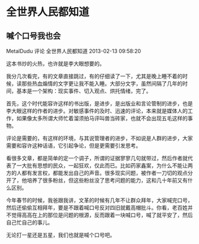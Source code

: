 # 全世界人民都知道

## 喊个口号我也会

MetalDudu 评论 全世界人民都知道   2013-02-13 09:58:20

这本书炒的火热，也许就是李大眼想要的。

我分几次看完，有的文章直接跳过，有的仔细读了一下，尤其是晚上睡不着的时候，读那些热血煽情的文字更让我不能入睡。大部分文字，虽然间隔了几年的时间，基本是一个架构：现实事件、切入观点、烘托情绪，完了。

首先，这个时代能容许这样的书出版，是进步，是出版业和言论管制的进步，也是李大眼这样的作者的进步。对敏感事件的及时、迅速的评论，本来就是媒体人的工作，如果像太多所谓大师忙着溜须拍马评叫兽当砖家，也就不会出现五毛这样的事物。

评论是需要的，有这样的环境，与其说管理者的进步，不如说是人群的进步，大家需要和容许这种话语，它引起争论，但是更需要引发思考。

看很多文章，都是简单的定一个调子，所谓的证据寥寥几句就带过，然后作者就代表了一大批有思想的民众，一起狂欢，仅此而已。比如药家鑫案，为什么不能让两方的人都有发言权，都能发出自己的声音。很多现实问题，被作者一刀切的观点分开了，他培养了很多粉丝，但这些粉丝没了思考问题的能力，这和几十年前又有什么区别。

今年春节的时候，我爸跟我讲，文革的时候有几年不让群众拜年，大家喊完口号，然后还偷偷互相拜年，要是不跟着喊口号反对四旧就戴高帽批斗。你看，老百姓并不觉得高高在上的那位是问题的根源，反而跟着一块喊口号，喊了就平安了，然后自己忙自己的事儿。

无论打一星还是五星，我们也就是喊个口号吧。